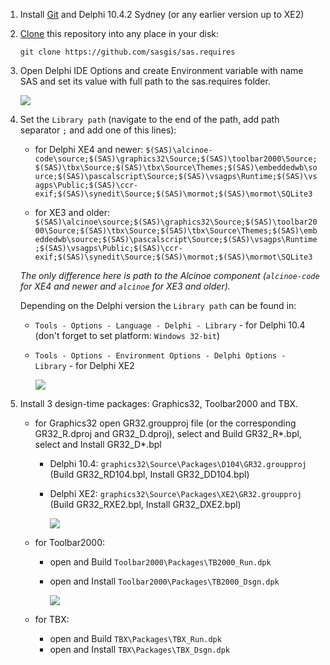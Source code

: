 1. Install [Git](https://git-scm.com/downloads) and Delphi 10.4.2 Sydney (or any earlier version up to XE2)

1. [Clone](https://git-scm.com/book/en/v2/Git-Basics-Getting-a-Git-Repository) this repository into any place in your disk:

    `git clone https://github.com/sasgis/sas.requires`

1. Open Delphi IDE Options and create Environment variable with name SAS and set its value with full path to the sas.requires folder. 

    ![](/.screenshots/EditUserVariable.png)

1. Set the `Library path` (navigate to the end of the path, add path separator `;` and add one of this lines):

    - for Delphi XE4 and newer:
    `$(SAS)\alcinoe-code\source;$(SAS)\graphics32\Source;$(SAS)\toolbar2000\Source;$(SAS)\tbx\Source;$(SAS)\tbx\Source\Themes;$(SAS)\embeddedwb\source;$(SAS)\pascalscript\Source;$(SAS)\vsagps\Runtime;$(SAS)\vsagps\Public;$(SAS)\ccr-exif;$(SAS)\synedit\Source;$(SAS)\mormot;$(SAS)\mormot\SQLite3`

    - for XE3 and older:
    `$(SAS)\alcinoe\source;$(SAS)\graphics32\Source;$(SAS)\toolbar2000\Source;$(SAS)\tbx\Source;$(SAS)\tbx\Source\Themes;$(SAS)\embeddedwb\source;$(SAS)\pascalscript\Source;$(SAS)\vsagps\Runtime;$(SAS)\vsagps\Public;$(SAS)\ccr-exif;$(SAS)\synedit\Source;$(SAS)\mormot;$(SAS)\mormot\SQLite3`

    *The only difference here is path to the Alcinoe component (`alcinoe-code` for XE4 and newer and `alcinoe` for XE3 and older).*

    Depending on the Delphi version the `Library path` can be found in:

    - `Tools - Options - Language - Delphi - Library` - for Delphi 10.4 (don't forget to set platform:  `Windows 32-bit`)
    - `Tools - Options - Environment Options - Delphi Options - Library` - for Delphi XE2
    
        ![](/.screenshots/LibraryDirectories.png)

1. Install 3 design-time packages: Graphics32, Toolbar2000 and TBX.

    - for Graphics32 open GR32.groupproj file (or the corresponding GR32_R.dproj and GR32_D.dproj), select and Build GR32_R\*.bpl, select and Install GR32_D\*.bpl

        - Delphi 10.4: `graphics32\Source\Packages\D104\GR32.groupproj` (Build GR32_RD104.bpl, Install GR32_DD104.bpl)
        - Delphi XE2: `graphics32\Source\Packages\XE2\GR32.groupproj` (Build GR32_RXE2.bpl, Install GR32_DXE2.bpl)
        
            ![](/.screenshots/GR32.png)

    - for Toolbar2000: 
        - open and Build `Toolbar2000\Packages\TB2000_Run.dpk`
        - open and Install `Toolbar2000\Packages\TB2000_Dsgn.dpk`

            ![](/.screenshots/TB2K_Build.png)

    - for TBX: 
        - open and Build `TBX\Packages\TBX_Run.dpk`
        - open and Install `TBX\Packages\TBX_Dsgn.dpk`